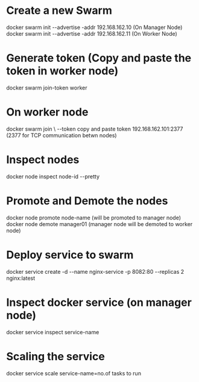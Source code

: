 # Create a new Swarm
docker swarm init --advertise -addr 192.168.162.10 (On Manager Node)
docker swarm init --advertise -addr 192.168.162.11 (On Worker Node)

# Generate token (Copy and paste the token in worker node)
docker swarm join-token worker

# On worker node
docker swarm join \ --token copy and paste token 192.168.162.101:2377 (2377 for TCP communication betwn nodes)

# Inspect nodes
docker node inspect node-id --pretty

# Promote and Demote the nodes
docker node promote node-name (will be promoted to manager node)
docker node demote manager01 (manager node will be demoted to worker node)

# Deploy service to swarm
docker service create -d --name nginx-service -p 8082:80 --replicas 2 nginx:latest 

# Inspect docker service (on manager node)
docker service inspect service-name

# Scaling the service
docker service scale service-name=no.of tasks to run


